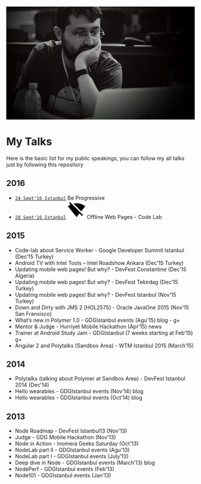 ![me](me.jpg?raw=true "me")

# My Talks

Here is the basic list for my public speakings, you can follow my all talks just by following this repository

## 2016
* [`24 Sept'16 Istanbul`](http://www.meetup.com/GDGIstanbul/events/233372419/) Be Progressive
* [`28 Sept'16 Istanbul`](https://events.withgoogle.com/google-progressive-web-apps-summit-istanbul/) ![wifi_off](icons/wifi_off.png?raw=true "wifi_off") Offline Web Pages - Code Lab

## 2015
* Code-lab about Service Worker - Google Developer Summit Istanbul (Dec’15 Turkey)
* Android TV with Intel Tools – Intel Roadshow Ankara (Dec’15 Turkey)
* Updating mobile web pages! But why? - DevFest Constantine (Dec’15 Algeria)
* Updating mobile web pages! But why? - DevFest Tekirdag (Dec’15 Turkey)
* Updating mobile web pages! But why? - DevFest Istanbul (Nov’15 Turkey)
* Down and Dirty with JMS 2 [HOL2575] - Oracle JavaOne 2015 (Nov’15 San Fransisco) 
* What’s new in Polymer 1.0 -  GDGIstanbul events (Agu’15) blog - g+
* Mentor & Judge - Hurriyet Mobile Hackathon (Apr’15) news
* Trainer at Android Study Jam - GDGIstanbul (7 weeks starting at Feb’15) g+
* Angular 2 and Polytalks (Sandbox Area) - WTM Istanbul 2015 (March’15)

## 2014
* Polytalks (talking about Polymer at Sandbox Area) - DevFest Istanbul 2014 (Dec’14)
* Hello wearables - GDGIstanbul events (Nov’14) blog
* Hello wearables - GDGIstanbul events (Oct’14) blog

## 2013
* Node Roadmap - DevFest Istanbul13 (Nov’13)
* Judge - GDG Mobile Hackathon (Nov’13)
* Node in Action - Inomera Geeks Saturday (Oct’13)
* NodeLab part II - GDGIstanbul events (Agu’13)
* NodeLab part I - GDGIstanbul events (July’13)
* Deep dive in Node - GDGIstanbul events (March’13) blog
* NodePerf - GDGIstanbul events (Feb’13) 
* Node101 - GDGIstanbul events (Jan’13)